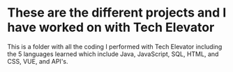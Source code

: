 # These are the different projects and I have worked on with Tech Elevator
This is a folder with all the coding I performed with Tech Elevator including the 5 languages learned 
which include Java, JavaScript, SQL, HTML, and CSS, VUE, and API's. 
